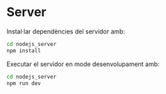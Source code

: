 # Server

Instal·lar dependències del servidor amb:
    
```bash
cd nodejs_server
npm install
```

Executar el servidor en mode desenvolupament amb:
    
```bash
cd nodejs_server
npm run dev
```
